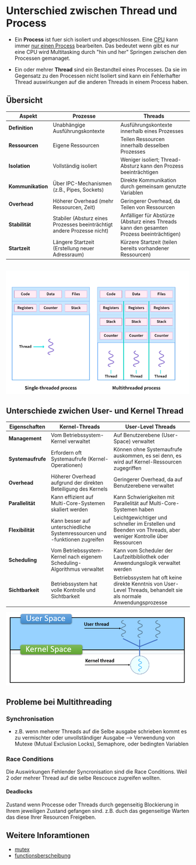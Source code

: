 # Unterschied zwischen Thread und Process 
- Ein **Process** ist fuer sich isoliert und abgeschlossen. Eine <u>CPU</u> kann immer <u>nur einen Process</u> bearbeiten. Das bedeutet wenn gibt es nur eine CPU wird Multitasking durch "hin und her" Springen zwischen den Processen gemanaget.

- Ein oder mehrer **Thread** sind ein Bestandteil eines Processes. Da sie im Gegensatz zu den Processen nicht Isoliert sind kann ein Fehlerhafter Thread auswirkungen auf die anderen Threads in einem Process haben. 

## Übersicht 


| Aspekt               | Prozesse                                    | Threads                                   |
|----------------------|---------------------------------------------|-------------------------------------------|
| **Definition**       | Unabhängige Ausführungskontexte             | Ausführungskontexte innerhalb eines Prozesses|
| **Ressourcen**       | Eigene Ressourcen                           | Teilen Ressourcen innerhalb desselben Prozesses|
| **Isolation**        | Vollständig isoliert                        | Weniger isoliert; Thread-Absturz kann den Prozess beeinträchtigen|
| **Kommunikation**    | Über IPC-Mechanismen (z.B., Pipes, Sockets) | Direkte Kommunikation durch gemeinsam genutzte Variablen|
| **Overhead**         | Höherer Overhead (mehr Ressourcen, Zeit)     | Geringerer Overhead, da Teilen von Ressourcen|
| **Stabilität**       | Stabiler (Absturz eines Prozesses beeinträchtigt andere Prozesse nicht)| Anfälliger für Abstürze (Absturz eines Threads kann den gesamten Prozess beeinträchtigen)|
| **Startzeit**        | Längere Startzeit (Erstellung neuer Adressraum)| Kürzere Startzeit (teilen bereits vorhandener Ressourcen)|

![Process vs Thread](pic/Proccec_vs_thread.png)
---

## Unterschiede zwichen User- und Kernel Thread

| Eigenschaften          | Kernel-Threads                               | User-Level Threads                            |
|------------------------|----------------------------------------------|-----------------------------------------------|
| **Management**         | Vom Betriebssystem-Kernel verwaltet         | Auf Benutzerebene (User-Space) verwaltet      |
| **Systemaufrufe**      | Erfordern oft Systemaufrufe (Kernel-Operationen) | Können ohne Systemaufrufe auskommen, es sei denn, es wird auf Kernel-Ressourcen zugegriffen | 
| **Overhead**           | Höherer Overhead aufgrund der direkten Beteiligung des Kernels | Geringerer Overhead, da auf Benutzerebene verwaltet |
| **Parallelität**       | Kann effizient auf Multi-Core-Systemen skaliert werden | Kann Schwierigkeiten mit Parallelität auf Multi-Core-Systemen haben |
| **Flexibilität**       | Kann besser auf unterschiedliche Systemressourcen und -funktionen zugreifen | Leichtgewichtiger und schneller im Erstellen und Beenden von Threads, aber weniger Kontrolle über Ressourcen |
| **Scheduling**         | Vom Betriebssystem-Kernel nach eigenem Scheduling-Algorithmus verwaltet | Kann vom Scheduler der Laufzeitbibliothek oder Anwendungslogik verwaltet werden |
| **Sichtbarkeit**        | Betriebssystem hat volle Kontrolle und Sichtbarkeit | Betriebssystem hat oft keine direkte Kenntnis von User-Level Threads, behandelt sie als normale Anwendungsprozesse |

![user- vs kernel thread](pic/user_vs_kernel_thread.png)


## Probleme bei Multithreading

### Synchronisation
- z.B. wenn meherer Threads auf die Selbe ausgabe schrieben kommt es zu vermischter oder unvollständiger Ausgabe --> Verwendung von Mutexe (Mutual Exclusion Locks), Semaphore, oder bedingten Variablen

### Race Conditions 
Die Auswirkungen Fehlender Syncronisation sind die Race Conditions. Weil 2 oder mehrer Thread auf die selbe Rescouce zugreifen wollten. 

#### Deadlocks
Zustand wenn Processe oder Threads durch gegenseitig Blockierung in Ihrem jeweiligen Zustand gefangen sind. z.B. duch das gegenseitige Warten das diese Ihrer Resourcen Freigeben.

## Weitere Inforamtionen 
- [mutex](mutex.md)
- [functionsberscheibung](function.md)
